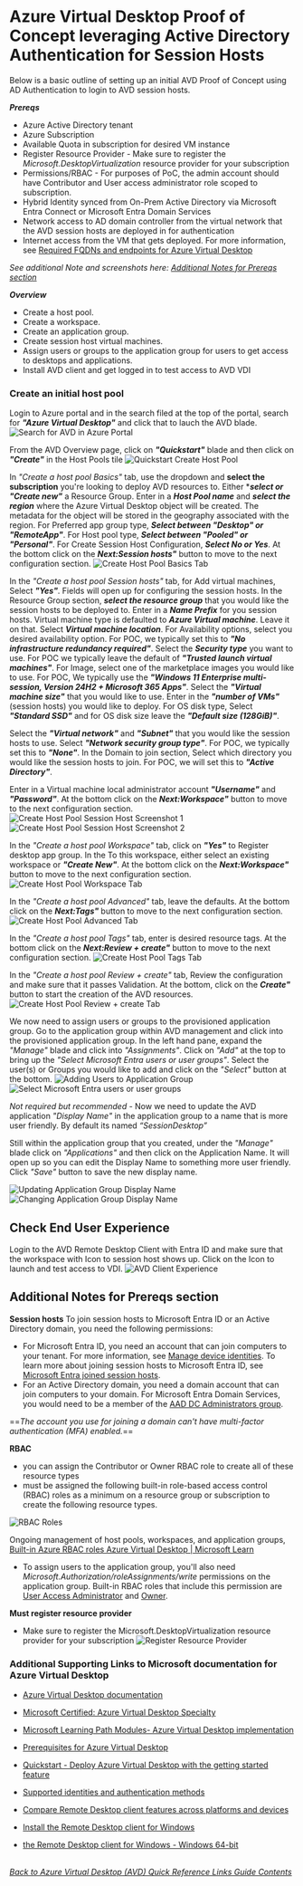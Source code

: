# Azure Virtual Desktop Proof of Concept leveraging Active Directory Authentication for Session Hosts
Below is a basic outline of setting up an initial AVD Proof of Concept using AD Authentication to login to AVD session hosts.

***Prereqs***
- Azure Active Directory tenant
- Azure Subscription
- Available Quota in subscription for desired VM instance
- Register Resource Provider - Make sure to register the *Microsoft.DesktopVirtualization* resource provider for your subscription
- Permissions/RBAC - For purposes of PoC, the admin account should have Contributor and User access administrator role scoped to subscription. 
- Hybrid Identity synced from On-Prem Active Directory via Microsoft Entra Connect or Microsoft Entra Domain Services
- Network access to AD domain controller from the virtual network that the AVD session hosts are deployed in for authentication
- Internet access from the VM that gets deployed. For more information, see [Required FQDNs and endpoints for Azure Virtual Desktop](https://learn.microsoft.com/en-us/azure/virtual-desktop/required-fqdn-endpoint)

*See additional Note and screenshots here: [Additional Notes for Prereqs section](https://github.com/chrismihm-ms/AVDQuickLinks/blob/main/poc.md#notes-from-prereqs-section)*

***Overview***
- Create a host pool.
- Create a workspace.
- Create an application group.
- Create session host virtual machines.
- Assign users or groups to the application group for users to get access to desktops and applications.
- Install AVD client and get logged in to test access to AVD VDI

### Create an initial host pool
Login to Azure portal and in the search filed at the top of the portal, search for ***"Azure Virtual Desktop"*** and click that to lauch the AVD blade.
![Search for AVD in Azure Portal](/Diagrams/search-avd-blade.png)  

From the AVD Overview page, click on ***"Quickstart"*** blade and then click on ***"Create"*** in the Host Pools tile
![Quickstart Create Host Pool](/Diagrams/QuickStartCreateHostPool.png)  

In *"Create a host pool Basics"* tab, use the dropdown and ****select the subscription**** you're looking to deploy AVD resources to. Either ****select or "Create new"*** a Resource Group. Enter in a ***Host Pool name*** and ***select the region*** where the Azure Virtual Desktop object will be created. The metadata for the object will be stored in the geography associated with the region. For Preferred app group type, ***Select between "Desktop" or "RemoteApp"***. For Host pool type, ***Select between "Pooled" or "Personal"***. For Create Session Host Configuration, ***Select No or Yes***. At the bottom click on the ***Next:Session hosts"*** button to move to the next configuration section.
![Create Host Pool Basics Tab](/Diagrams/CreateHostPoolBasicsAD.png)

In the *"Create a host pool Session hosts"* tab, for Add virtual machines, Select ***"Yes"***. Fields will open up for configuring the session hosts. In the Resource Group section, ***select the resource group*** that you would like the session hosts to be deployed to. Enter in a ***Name Prefix*** for you session hosts. Virtual machine type is defaulted to ***Azure Virtual machine***. Leave it on that. Select ***Virtual machine location***. For Availability options, select you desired availability option. For POC, we typically set this to ***"No infrastructure redundancy required"***. Select the ***Security type*** you want to use. For POC we typically leave the default of ***"Trusted launch virtual machines"***. For Image, select one of the marketplace images you would like to use. For POC, We typically use the ***"Windows 11 Enterprise multi-session, Version 24H2 + Microsoft 365 Apps"***. Select the ***"Virtual machine size"*** that you would like to use. Enter in the ***"number of VMs"*** (session hosts) you would like to deploy. For OS disk type, Select ***"Standard SSD"*** and for OS disk size leave the ***"Default size (128GiB)"***.

Select the ***"Virtual network"*** and ***"Subnet"*** that you would like the session hosts to use. Select ***"Network security group type"***. For POC, we typically set this to ***"None"***. In the Domain to join section, Select which directory you would like the session hosts to join. For POC, we will set this to ***"Active Directory"***. 

Enter in a Virtual machine local administrator account ***"Username"*** and ***"Password"***. At the bottom click on the ***Next:Workspace"*** button to move to the next configuration section.
![Create Host Pool Session Host Screenshot 1](/Diagrams/CreateHostPoolSessionHostAD1.png)
![Create Host Pool Session Host Screenshot 2](/Diagrams/CreateHostPoolSessionHostAD2.png)

In the *"Create a host pool Workspace"* tab, click on ***"Yes"*** to Register desktop app group. In the To this workspace, either select an existing workspace or ***"Create New"***. At the bottom click on the ***Next:Workspace"*** button to move to the next configuration section.
![Create Host Pool Workspace Tab](/Diagrams/CreateHostPoolWorkspaceAD.png)

In the *"Create a host pool Advanced"* tab, leave the defaults. At the bottom click on the ***Next:Tags"*** button to move to the next configuration section.
![Create Host Pool Advanced Tab](/Diagrams/CreateHostPoolAdvanced.png)

In the *"Create a host pool Tags"* tab, enter is desired resource tags. At the bottom click on the ***Next:Review + create"*** button to move to the next configuration section.
![Create Host Pool Tags Tab](/Diagrams/CreateHostPoolTags.png)

In the *"Create a host pool Review + create"* tab, Review the configuration and make sure that it passes Validation. At the bottom, click on the ***Create"*** button to start the creation of the AVD resources.
![Create Host Pool Review + create Tab](/Diagrams/CreateHostPoolCreateAD.png)

We now need to assign users or groups to the provisioned application group. Go to the application group within AVD management and click into the provisioned application group. In the left hand pane, expand the *"Manage"* blade and click into *"Assignments"*. Click on *"Add"* at the top to bring up the *"Select Microsoft Entra users or user groups"*. Select the user(s) or Groups you would like to add and click on the *"Select"* button at the bottom. 
![Adding Users to Application Group](/Diagrams/AddingUserstoApplicationGroup.png)
![Select Microsoft Entra users or user groups](/Diagrams/SelectEntraIDGroup.png)

*Not required but recommended* - Now we need to update the AVD application *"Display Name"* in the application group to a name that is more user friendly. By default its named *“SessionDesktop”* 

Still within the application group that you created, under the *"Manage"* blade click on *"Applications"* and then click on the Application Name. It will open up so you can edit the Display Name to something more user friendly. Click *"Save"* button to save the new display name.

![Updating Application Group Display Name](/Diagrams/ApplicationGroupAppDisplayName1.png)
![Changing Application Group Display Name](/Diagrams/ApplicationGroupAppDisplayName2.png)

## Check End User Experience
Login to the AVD Remote Desktop Client with Entra ID and make sure that the workspace with Icon to session host shows up. Click on the Icon to launch and test access to VDI.
![AVD Client Experience](/Diagrams/AVDClient.png)

## Additional Notes for Prereqs section

**Session hosts**
To join session hosts to Microsoft Entra ID or an Active Directory domain, you need the following permissions:
- For Microsoft Entra ID, you need an account that can join computers to your tenant. For more information, see [Manage device identities](https://learn.microsoft.com/en-us/azure/active-directory/devices/manage-device-identities#configure-device-settings). To learn more about joining session hosts to Microsoft Entra ID, see [Microsoft Entra joined session hosts](https://learn.microsoft.com/en-us/azure/virtual-desktop/azure-ad-joined-session-hosts).
- For an Active Directory domain, you need a domain account that can join computers to your domain. For Microsoft Entra Domain Services, you would need to be a member of the [AAD DC Administrators group](https://learn.microsoft.com/en-us/azure/active-directory-domain-services/tutorial-create-instance-advanced#configure-an-administrative-group).

==*The account you use for joining a domain can't have multi-factor authentication (MFA) enabled.*==

**RBAC**
- you can assign the Contributor or Owner RBAC role to create all of these resource types
- must be assigned the following built-in role-based access control (RBAC) roles as a minimum on a resource group or subscription to create the following resource types.

![RBAC Roles](/Diagrams/RBACRoles.png)

Ongoing management of host pools, workspaces, and application groups,
[Built-in Azure RBAC roles Azure Virtual Desktop | Microsoft Learn](https://learn.microsoft.com/en-us/azure/virtual-desktop/rbac)
- To assign users to the application group, you'll also need *Microsoft.Authorization/roleAssignments/write* permissions on the application group.
Built-in RBAC roles that include this permission are [User Access Administrator](https://learn.microsoft.com/en-us/azure/role-based-access-control/built-in-roles#user-access-administrator) and [Owner](https://learn.microsoft.com/en-us/azure/role-based-access-control/built-in-roles#owner).

**Must register resource provider**
- Make sure to register the Microsoft.DesktopVirtualization resource provider for your subscription
![Register Resource Provider](/Diagrams/RegisterResourceProvider.png)

### Additional Supporting Links to Microsoft documentation for Azure Virtual Desktop
- [Azure Virtual Desktop documentation](https://learn.microsoft.com/en-us/azure/virtual-desktop/)
- [Microsoft Certified: Azure Virtual Desktop Specialty](https://learn.microsoft.com/en-us/certifications/azure-virtual-desktop-specialty/)
- [Microsoft Learning Path Modules- Azure Virtual Desktop implementation](https://learn.microsoft.com/en-us/training/browse/?terms=azure%20virtual%20desktop&expanded=azure&products=azure-virtual-desktop)
- [Prerequisites for Azure Virtual Desktop](https://learn.microsoft.com/en-us/azure/virtual-desktop/prerequisites?tabs=portal)

- [Quickstart - Deploy Azure Virtual Desktop with the getting started feature](https://learn.microsoft.com/en-us/azure/virtual-desktop/getting-started-feature?toc=%2Fazure%2Fvirtual-desktop%2Fremote-app-streaming%2Ftoc.json&bc=%2Fazure%2Fvirtual-desktop%2Fbreadcrumb%2Ftoc.json&tabs=new-aadds)
- [Supported identities and authentication methods](https://learn.microsoft.com/en-us/azure/virtual-desktop/authentication)

- [Compare Remote Desktop client features across platforms and devices](https://learn.microsoft.com/en-us/previous-versions/remote-desktop-client/compare-remote-desktop-clients?pivots=azure-virtual-desktop&context=%2Fwindows-server%2Fcontext%2Fwindows-server-remote-desktop-services)
- [Install the Remote Desktop client for Windows](https://learn.microsoft.com/en-us/previous-versions/remote-desktop-client/connect-windows-cloud-services?pivots=remote-desktop-msi&tabs=windows-msrdc-msi)
- [the Remote Desktop client for Windows - Windows 64-bit](https://go.microsoft.com/fwlink/?linkid=2139369)

\
[*Back to Azure Virtual Desktop (AVD) Quick Reference Links Guide Contents*](https://github.com/chrismihm-ms/AVDQuickLinks/blob/main/README.md#azure-virtual-desktop-avd-quick-reference-links)